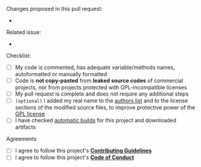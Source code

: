 Changes proposed in this pull request:

<!--
Please insert below the list of changes in this pull request. For example:

- Change 1
- Change 2
- CHange 3
-->

-

Related issue:

<!--
If this pull request is related to any issue, then put its number here please. For example:

- #8
-->

-

Checklist:

- [ ] My code is commented, has adequate variable/methods names, autoformatted or manually formatted
- [ ] Code is __not copy-pasted__ from __leaked source codes__ of commercial projects, nor from projects protected with GPL-incompatible licenses
- [ ] My pull request is complete and does not require any additional steps
- [ ] `(optional)` I added my real name to the [authors list](https://github.com/GreenteaOS/Greentea/blob/kawaii/AUTHORS.md) and to the license sections of the modified source files, to improve protective power of the [GPL license](https://en.wikipedia.org/wiki/GNU_General_Public_License)
- [ ] I have checked [automatic builds](https://github.com/GreenteaOS/Greentea/actions) for this project and downloaded artifacts

Agreements

- [ ] I agree to follow this project's [__Contributing Guidelines__](https://github.com/GreenteaOS/.github/blob/kawaii/CONTRIBUTING.md)
- [ ] I agree to follow this project's [__Code of Conduct__](https://github.com/GreenteaOS/.github/blob/kawaii/CODE_OF_CONDUCT.md)
